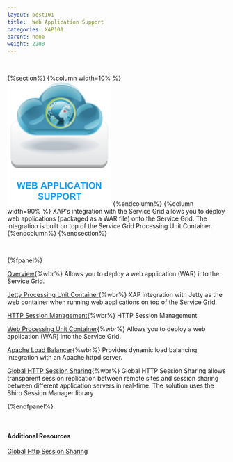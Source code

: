 ```yaml
---
layout: post101
title:  Web Application Support
categories: XAP101
parent: none
weight: 2200
---
```


<br>

{%section%}
{%column width=10% %}
![transaction.png](/attachment_files/subject/web.png)
{%endcolumn%}
{%column width=90% %}
XAP's integration with the Service Grid allows you to deploy web applications (packaged as a WAR file) onto the Service Grid. The integration is built on top of the Service Grid Processing Unit Container.
{%endcolumn%}
{%endsection%}

<br>

{%fpanel%}

[Overview](./web-application-support.html){%wbr%}
Allows you to deploy a web application (WAR) into the Service Grid.

[Jetty Processing Unit Container](./web-jetty-processing-unit-container.html){%wbr%}
XAP integration with Jetty as the web container when running web applications on top of the Service Grid.

[HTTP Session Management](./http-session-management.html){%wbr%}
HTTP Session Management

[Web Processing Unit Container](./web-processing-unit-container.html){%wbr%}
Allows you to deploy a web application (WAR) into the Service Grid.

[Apache Load Balancer](./apache-load-balancer-agent.html){%wbr%}
Provides dynamic load balancing integration with an Apache httpd server.

[Global HTTP Session Sharing](./global-http-session-sharing-overview.html){%wbr%}
Global HTTP Session Sharing allows transparent session replication between remote sites and session sharing between different application servers in real-time. The solution uses the Shiro Session Manager library

{%endfpanel%}

<br>

#### Additional Resources

[Global Http Session Sharing](http://www.slideboom.com/presentations/631622/Global-Http-Session-Sharing-V2)

